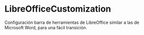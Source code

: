 # LibreOfficeCustomization
Configuración barra de herramientas de LibreOffice similar a las de Microsoft Word, para una fácil transición.
